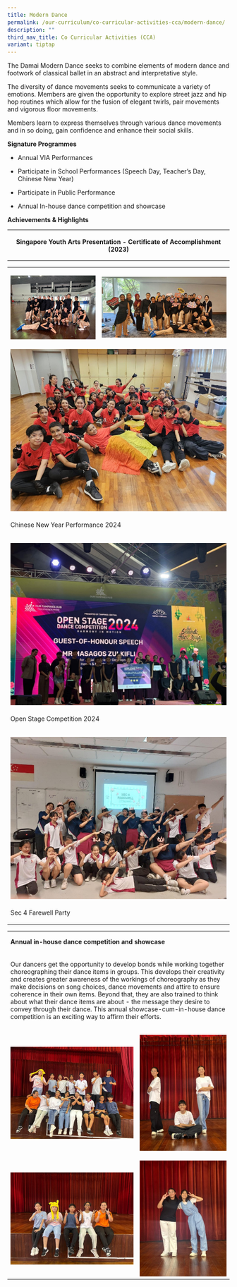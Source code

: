 ```yaml
---
title: Modern Dance
permalink: /our-curriculum/co-curricular-activities-cca/modern-dance/
description: ""
third_nav_title: Co Curricular Activities (CCA)
variant: tiptap
---
```

<p>The Damai Modern Dance seeks to combine elements of modern dance and footwork
of classical ballet in an abstract and interpretative style.</p>
<p>The diversity of dance movements seeks to communicate a variety of emotions.
Members are given the opportunity to explore street jazz and hip hop routines
which allow for the fusion of elegant twirls, pair movements and vigorous
floor movements.</p>
<p>Members learn to express themselves through various dance movements and
in so doing, gain confidence and enhance their social skills.</p>
<p><strong>Signature Programmes</strong>
</p>
<ul data-tight="true" class="tight">
<li>
<p>Annual VIA Performances</p>
</li>
<li>
<p>Participate in School Performances (Speech Day, Teacher’s Day, Chinese
New Year)</p>
</li>
<li>
<p>Participate in Public Performance</p>
</li>
<li>
<p>Annual In-house dance competition and showcase</p>
</li>
</ul>
<p><strong>Achievements&nbsp;&amp; Highlights</strong>
</p>
<table style="minWidth: 25px">
<colgroup>
<col>
</colgroup>
<tbody>
<tr>
<th rowspan="1" colspan="1">
<p>Singapore Youth Arts Presentation - Certificate of Accomplishment (2023)</p>
</th>
</tr>
</tbody>
</table>
<table style="minWidth: 50px">
<colgroup>
<col>
<col>
</colgroup>
<tbody>
<tr>
<th rowspan="1" colspan="1">
<p></p>
<div class="isomer-image-wrapper">
<img style="width: 100%" height="auto" width="100%" alt="" src="/images/CCA/Modern Dance/ModernDance_2025_01.jpg">
</div>
</th>
<th rowspan="1" colspan="1">
<p></p>
<div class="isomer-image-wrapper">
<img style="width: 100%" height="auto" width="100%" alt="" src="/images/CCA/Modern Dance/ModernDance_2025_02.jpg">
</div>
</th>
</tr>
<tr>
<td rowspan="1" colspan="2">
<p></p>
<div class="isomer-image-wrapper">
<img style="width: 100%" height="auto" width="100%" alt="" src="/images/CCA/Modern Dance/ModernDance_2025_03.jpg">
</div>
</td>
</tr>
<tr>
<td rowspan="1" colspan="2">
<p>Chinese New Year Performance 2024</p>
</td>
</tr>
<tr>
<td rowspan="1" colspan="2">
<p></p>
<div class="isomer-image-wrapper">
<img style="width: 100%" height="auto" width="100%" alt="" src="/images/CCA/Modern Dance/ModernDance_2025_04.jpg">
</div>
</td>
</tr>
<tr>
<td rowspan="1" colspan="2">
<p>Open Stage Competition 2024</p>
</td>
</tr>
<tr>
<td rowspan="1" colspan="2">
<p></p>
<div class="isomer-image-wrapper">
<img style="width: 100%" height="auto" width="100%" alt="" src="/images/CCA/Modern Dance/ModernDance_2025_05.jpg">
</div>
</td>
</tr>
<tr>
<td rowspan="1" colspan="2">
<p>Sec 4 Farewell Party</p>
</td>
</tr>
</tbody>
</table>
<table style="minWidth: 50px">
<colgroup>
<col>
<col>
</colgroup>
<tbody>
<tr>
<td rowspan="1" colspan="2">
<p><strong>Annual in-house dance competition and showcase</strong>
</p>
</td>
</tr>
<tr>
<td rowspan="1" colspan="2">
<p>Our dancers get the opportunity to develop bonds while working together
choreographing their dance items in groups. This develops their creativity
and creates greater awareness of the workings of choreography as they make
decisions on song choices, dance movements and attire to ensure coherence
in their own items. Beyond that, they are also trained to think about what
their dance items are about - the message they desire to convey through
their dance. This annual showcase-cum-in-house dance competition is an
exciting way to affirm their efforts.</p>
</td>
</tr>
<tr>
<td rowspan="1" colspan="1">
<p></p>
<div class="isomer-image-wrapper">
<img style="width: 100%" height="auto" width="100%" alt="" src="/images/CCA/Modern Dance/ModernDance_2025_06.jpg">
</div>
</td>
<td rowspan="1" colspan="1">
<p></p>
<div class="isomer-image-wrapper">
<img style="width: 100%" height="auto" width="100%" alt="" src="/images/CCA/Modern Dance/ModernDance_2025_07.jpg">
</div>
</td>
</tr>
<tr>
<td rowspan="1" colspan="1">
<p></p>
<div class="isomer-image-wrapper">
<img style="width: 100%" height="auto" width="100%" alt="" src="/images/CCA/Modern Dance/ModernDance_2025_08.jpg">
</div>
</td>
<td rowspan="1" colspan="1">
<p></p>
<div class="isomer-image-wrapper">
<img style="width: 100%" height="auto" width="100%" alt="" src="/images/CCA/Modern Dance/ModernDance_2025_09.jpg">
</div>
</td>
</tr>
</tbody>
</table>
<p></p>